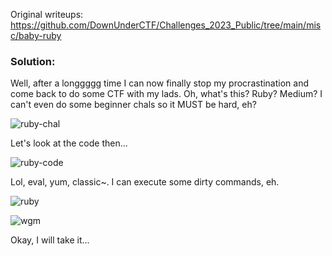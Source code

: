 Original writeups: https://github.com/DownUnderCTF/Challenges_2023_Public/tree/main/misc/baby-ruby

### Solution:
Well, after a longgggg time I can now finally stop my procrastination and come back to do some CTF with my lads. Oh, what's this? Ruby? Medium? I can't even do some beginner chals so it MUST be hard, eh?

![ruby-chal](https://github.com/thnimp/CTF-writeups/assets/73044693/cb453c6a-3740-4ef2-9dc6-58b20285ac0b)

Let's look at the code then...

![ruby-code](https://github.com/thnimp/CTF-writeups/assets/73044693/ccac71fc-012f-47fe-a48e-b8d6b420c783)

Lol, eval, yum, classic~. I can execute some dirty commands, eh.

![ruby](https://github.com/thnimp/CTF-writeups/assets/73044693/49863096-3bd5-4caf-91c0-0973f157a5b7)

![wgm](https://github.com/thnimp/CTF-writeups/assets/73044693/f1232a87-1379-47b9-9b13-e8f04a2e3c37)

Okay, I will take it...

